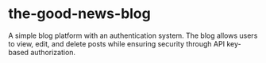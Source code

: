 # the-good-news-blog
A simple blog platform with an authentication system. The blog allows users to view, edit, and delete posts while ensuring security through API key-based authorization.
